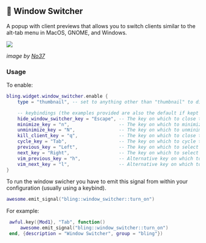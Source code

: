 ## 🎨 Window Switcher <!-- {docsify-ignore} -->

A popup with client previews that allows you to switch clients similar to the alt-tab menu in MacOS, GNOME, and Windows.

![](https://user-images.githubusercontent.com/70270606/133311802-8aef1012-346f-4f4c-843d-10d9de54ffeb.png)

*image by [No37](https://github.com/Nooo37)*

### Usage

To enable:

```lua
bling.widget.window_switcher.enable {
    type = "thumbnail", -- set to anything other than "thumbnail" to disable client previews

    -- keybindings (the examples provided are also the default if kept unset)
    hide_window_switcher_key = "Escape", -- The key on which to close the popup
    minimize_key = "n",                  -- The key on which to minimize the selected client
    unminimize_key = "N",                -- The key on which to unminimize all clients
    kill_client_key = "q",               -- The key on which to close the selected client
    cycle_key = "Tab",                   -- The key on which to cycle through all clients
    previous_key = "Left",               -- The key on which to select the previous client
    next_key = "Right",                  -- The key on which to select the next client
    vim_previous_key = "h",              -- Alternative key on which to select the previous client
    vim_next_key = "l",                  -- Alternative key on which to select the next client
}
```

To run the window swicher you have to emit this signal from within your configuration (usually using a keybind).

```lua
awesome.emit_signal("bling::window_switcher::turn_on")
```

For example:
```lua
 awful.key({Mod1}, "Tab", function()
     awesome.emit_signal("bling::window_switcher::turn_on")
 end, {description = "Window Switcher", group = "bling"})
```
